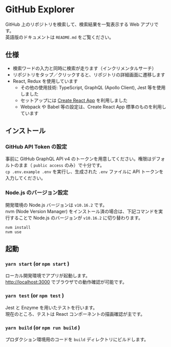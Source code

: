 # GitHub Explorer

GitHub 上のリポジトリを検索して、検索結果を一覧表示する Web アプリです。<br>
英語版のドキュメントは `README.md` をご覧ください。

## 仕様

- 検索ワードの入力と同時に検索が走ります（インクリメンタルサーチ）
- リポジトリをタップ／クリックすると、リポジトリの詳細画面に遷移します
- React, Redux を使用しています
  - その他の使用技術: TypeScript, GraphQL (Apollo Client), Jest 等を使用しました
  - セットアップには [Create React App](https://github.com/facebook/create-react-app) を利用しました
  - Webpack や Babel 等の設定は、Create React App 標準のものを利用しています

## インストール

### GitHub API Token の設定

事前に GitHub GraphQL API v4 のトークンを用意してください。権限はデフォルトのまま（ `public access` のみ）で十分です。<br>
`cp .env.example .env` を実行し、生成された `.env` ファイルに API トークンを入力してください。

### Node.js のバージョン設定

開発環境の Node.js バージョンは `v10.16.2` です。<br>
nvm (Node Version Manager) をインストール済の場合は、下記コマンドを実行することで Node.js のバージョンが `v10.16.2` に切り替わります。

```
nvm install
nvm use
```

## 起動

### `yarn start` (or `npm start` )

ローカル開発環境でアプリが起動します。<br>
[http://localhost:3000](http://localhost:3000) でブラウザでの動作確認が可能です。

### `yarn test` (or `npm test` )

Jest と Enzyme を用いたテストを行います。<br>
現在のところ、テストは React コンポーネントの描画確認が主です。

### `yarn build` (or `npm run build` )

プロダクション環境用のコードを `build` ディレクトリにビルドします。
